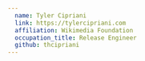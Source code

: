 ```yaml
---
  name: Tyler Cipriani
  link: https://tylercipriani.com
  affiliation: Wikimedia Foundation
  occupation_title: Release Engineer
  github: thcipriani
---
```

